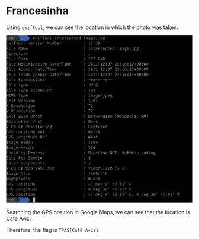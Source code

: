 # Francesinha

Using `exiftool`, we can see the location in which the photo was taken.

![](img/francesinha.png)

Searching the GPS position in Google Maps, we can see that the location is Café Aviz.

Therefore, the flag is `TPAS{Café Aviz}`.